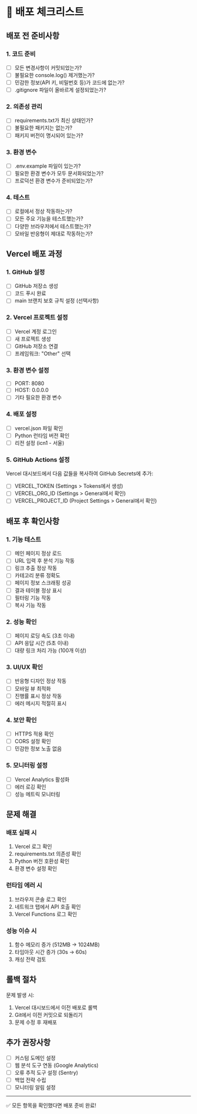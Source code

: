# 🚀 배포 체크리스트

## 배포 전 준비사항

### 1. 코드 준비
- [ ] 모든 변경사항이 커밋되었는가?
- [ ] 불필요한 console.log() 제거했는가?
- [ ] 민감한 정보(API 키, 비밀번호 등)가 코드에 없는가?
- [ ] .gitignore 파일이 올바르게 설정되었는가?

### 2. 의존성 관리
- [ ] requirements.txt가 최신 상태인가?
- [ ] 불필요한 패키지는 없는가?
- [ ] 패키지 버전이 명시되어 있는가?

### 3. 환경 변수
- [ ] .env.example 파일이 있는가?
- [ ] 필요한 환경 변수가 모두 문서화되었는가?
- [ ] 프로덕션 환경 변수가 준비되었는가?

### 4. 테스트
- [ ] 로컬에서 정상 작동하는가?
- [ ] 모든 주요 기능을 테스트했는가?
- [ ] 다양한 브라우저에서 테스트했는가?
- [ ] 모바일 반응형이 제대로 작동하는가?

## Vercel 배포 과정

### 1. GitHub 설정
- [ ] GitHub 저장소 생성
- [ ] 코드 푸시 완료
- [ ] main 브랜치 보호 규칙 설정 (선택사항)

### 2. Vercel 프로젝트 설정
- [ ] Vercel 계정 로그인
- [ ] 새 프로젝트 생성
- [ ] GitHub 저장소 연결
- [ ] 프레임워크: "Other" 선택

### 3. 환경 변수 설정
- [ ] PORT: 8080
- [ ] HOST: 0.0.0.0
- [ ] 기타 필요한 환경 변수

### 4. 배포 설정
- [ ] vercel.json 파일 확인
- [ ] Python 런타임 버전 확인
- [ ] 리전 설정 (icn1 - 서울)

### 5. GitHub Actions 설정
Vercel 대시보드에서 다음 값들을 복사하여 GitHub Secrets에 추가:
- [ ] VERCEL_TOKEN (Settings > Tokens에서 생성)
- [ ] VERCEL_ORG_ID (Settings > General에서 확인)
- [ ] VERCEL_PROJECT_ID (Project Settings > General에서 확인)

## 배포 후 확인사항

### 1. 기능 테스트
- [ ] 메인 페이지 정상 로드
- [ ] URL 입력 후 분석 기능 작동
- [ ] 링크 추출 정상 작동
- [ ] 카테고리 분류 정확도
- [ ] 페이지 정보 스크래핑 성공
- [ ] 결과 테이블 정상 표시
- [ ] 필터링 기능 작동
- [ ] 복사 기능 작동

### 2. 성능 확인
- [ ] 페이지 로딩 속도 (3초 이내)
- [ ] API 응답 시간 (5초 이내)
- [ ] 대량 링크 처리 가능 (100개 이상)

### 3. UI/UX 확인
- [ ] 반응형 디자인 정상 작동
- [ ] 모바일 뷰 최적화
- [ ] 진행률 표시 정상 작동
- [ ] 에러 메시지 적절히 표시

### 4. 보안 확인
- [ ] HTTPS 적용 확인
- [ ] CORS 설정 확인
- [ ] 민감한 정보 노출 없음

### 5. 모니터링 설정
- [ ] Vercel Analytics 활성화
- [ ] 에러 로깅 확인
- [ ] 성능 메트릭 모니터링

## 문제 해결

### 배포 실패 시
1. Vercel 로그 확인
2. requirements.txt 의존성 확인
3. Python 버전 호환성 확인
4. 환경 변수 설정 확인

### 런타임 에러 시
1. 브라우저 콘솔 로그 확인
2. 네트워크 탭에서 API 호출 확인
3. Vercel Functions 로그 확인

### 성능 이슈 시
1. 함수 메모리 증가 (512MB → 1024MB)
2. 타임아웃 시간 증가 (30s → 60s)
3. 캐싱 전략 검토

## 롤백 절차

문제 발생 시:
1. Vercel 대시보드에서 이전 배포로 롤백
2. Git에서 이전 커밋으로 되돌리기
3. 문제 수정 후 재배포

## 추가 권장사항

- [ ] 커스텀 도메인 설정
- [ ] 웹 분석 도구 연동 (Google Analytics)
- [ ] 오류 추적 도구 설정 (Sentry)
- [ ] 백업 전략 수립
- [ ] 모니터링 알림 설정

---

✅ 모든 항목을 확인했다면 배포 준비 완료!